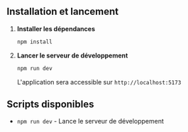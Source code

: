 ## Installation et lancement

1. **Installer les dépendances**

   ```bash
   npm install
   ```

2. **Lancer le serveur de développement**

   ```bash
   npm run dev
   ```

   L'application sera accessible sur `http://localhost:5173`

## Scripts disponibles

- `npm run dev` - Lance le serveur de développement

